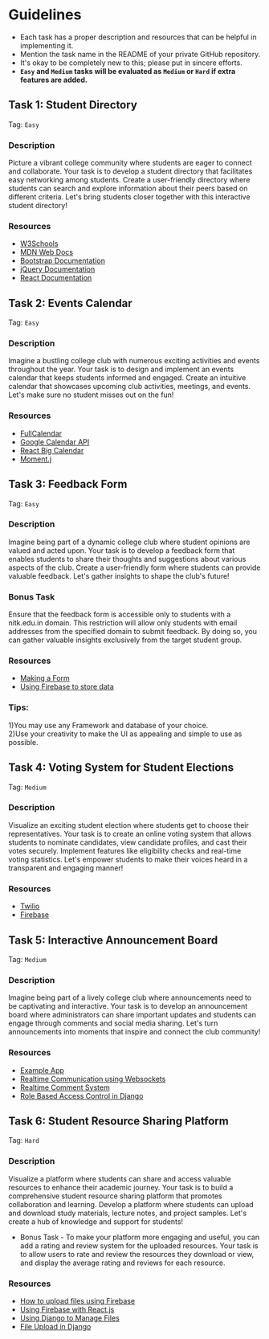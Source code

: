 # Guidelines

- Each task has a proper description and resources that can be helpful in implementing it.
- Mention the task name in the README of your private GitHub repository.
- It's okay to be completely new to this; please put in sincere efforts.
- **`Easy` and `Medium` tasks will be evaluated as `Medium` or `Hard` if extra features are added.**

## Task 1: Student Directory
Tag: `Easy`

### Description
Picture a vibrant college community where students are eager to connect and collaborate. Your task is to develop a student directory that facilitates easy networking among students. Create a user-friendly directory where students can search and explore information about their peers based on different criteria. Let's bring students closer together with this interactive student directory!

### Resources
- [W3Schools](https://www.w3schools.com/)
- [MDN Web Docs](https://developer.mozilla.org/)
- [Bootstrap Documentation](https://getbootstrap.com/docs/)
- [jQuery Documentation](https://api.jquery.com/)
- [React Documentation](https://reactjs.org/docs/getting-started.html)



## Task 2: Events Calendar
Tag: `Easy`

### Description
Imagine a bustling college club with numerous exciting activities and events throughout the year. Your task is to design and implement an events calendar that keeps students informed and engaged. Create an intuitive calendar that showcases upcoming club activities, meetings, and events. Let's make sure no student misses out on the fun!

### Resources
- [FullCalendar](https://fullcalendar.io)
- [Google Calendar API](https://developers.google.com/calendar)
- [React Big Calendar](https://github.com/jquense/react-big-calendar)
- [Moment.j](https://momentjs.com/)

## Task 3: Feedback Form
Tag: `Easy`

### Description
Imagine being part of a dynamic college club where student opinions are valued and acted upon. Your task is to develop a feedback form that enables students to share their thoughts and suggestions about various aspects of the club. Create a user-friendly form where students can provide valuable feedback. Let's gather insights to shape the club's future!
### Bonus Task  
Ensure that the feedback form is accessible only to students with a nitk.edu.in domain. This restriction will allow only students with email addresses from the specified domain to submit feedback. By doing so, you can gather valuable insights exclusively from the target student group.
### Resources
- [Making a Form](https://youtu.be/524ycUqs3f0)
- [Using Firebase to store data](https://youtu.be/RAWHXRTKTHw)    
### Tips:  
1)You may use any Framework and database of your choice.  
2)Use your creativity to make the UI as appealing and simple to use as possible.

## Task 4: Voting System for Student Elections
Tag: `Medium`

### Description
Visualize an exciting student election where students get to choose their representatives. Your task is to create an online voting system that allows students to nominate candidates, view candidate profiles, and cast their votes securely. Implement features like eligibility checks and real-time voting statistics. Let's empower students to make their voices heard in a transparent and engaging manner!

### Resources
- [Twilio](https://www.twilio.com/en-us)
- [Firebase](https://firebase.google.com)

## Task 5: Interactive Announcement Board
Tag: `Medium`

### Description
Imagine being part of a lively college club where announcements need to be captivating and interactive. Your task is to develop an announcement board where administrators can share important updates and students can engage through comments and social media sharing. Let's turn announcements into moments that inspire and connect the club community!

### Resources
- [Example App](https://friday.app/_next/image?url=https%3A%2F%2Fimages.prismic.io%2Ffriday-marketing%2F85b9395e-dadd-4a97-8364-386527220b0a_posts-new.png%3Fauto%3Dcompress%2Cformat&w=1920&q=75)
- [Realtime Communication using Websockets](https://developer.mozilla.org/en-US/docs/Web/API/WebSockets_API)
- [Realtime Comment System](https://knock.app/blog/building-real-time-comments-with-socket-io-and-react)
- [Role Based Access Control in Django](https://developer.auth0.com/resources/code-samples/api/django/basic-role-based-access-control)

## Task 6: Student Resource Sharing Platform
Tag: `Hard`

### Description
Visualize a platform where students can share and access valuable resources to enhance their academic journey. Your task is to build a comprehensive student resource sharing platform that promotes collaboration and learning. Develop a platform where students can upload and download study materials, lecture notes, and project samples. Let's create a hub of knowledge and support for students!

* Bonus Task -
  To make your platform more engaging and useful, you can add a rating and review system for the uploaded resources. Your task is to allow users to rate and review the resources they download or view, and display the average rating and reviews for each resource.

### Resources
- [How to upload files using Firebase](https://medium.com/@puoygae/tutorial-how-to-upload-files-using-firebase-fbe598538c52)
- [Using Firebase with React.js](https://www.makeuseof.com/upload-files-to-firebase-using-reactjs/)
- [Using Django to Manage Files](https://docs.djangoproject.com/en/4.2/topics/files/)
- [File Upload in Django](https://docs.djangoproject.com/en/4.2/topics/http/file-uploads/)
